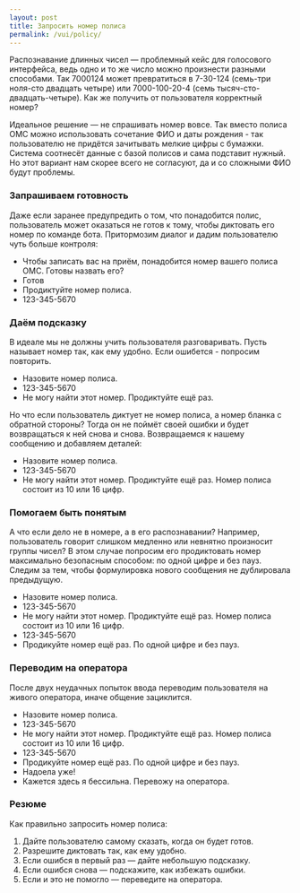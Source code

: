 ```yaml
---
layout: post
title: Запросить номер полиса
permalink: /vui/policy/
---
```


Распознавание длинных чисел — проблемный кейс для голосового интерфейса, ведь одно и то же число можно произнести разными способами. Так 7000124 может превратиться в 7-30-124 (семь-три ноля-сто двадцать четыре) или 7000-100-20-4 (семь тысяч-сто-двадцать-четыре). Как же получить от пользователя корректный номер?

Идеальное решение — не спрашивать номер вовсе. Так вместо полиса ОМС можно использовать сочетание ФИО и даты рождения - так пользователю не придётся зачитывать мелкие цифры с бумажки. Система соотнесёт данные с базой полисов и сама подставит нужный. Но этот вариант нам скорее всего не согласуют, да и со сложными ФИО будут проблемы.  

### Запрашиваем готовность
Даже если заранее предупредить о том, что понадобится полис, пользователь может оказаться не готов к тому, чтобы диктовать его номер по команде бота. Притормозим диалог и дадим пользователю чуть больше контроля:

- Чтобы записать вас на приём, понадобится номер вашего полиса ОМС. Готовы назвать его?
- Готов
- Продиктуйте номер полиса.
- 123-345-5670

### Даём подсказку
В идеале мы не должны учить пользователя разговаривать. Пусть называет номер так, как ему удобно. Если ошибется - попросим повторить.

- Назовите номер полиса.
- 123-345-5670
- Не могу найти этот номер. Продиктуйте ещё раз.

Но что если пользователь диктует не номер полиса, а номер бланка с обратной стороны? Тогда он не поймёт своей ошибки и будет возвращаться к ней снова и снова. Возвращаемся к нашему сообщению и добавляем деталей:

- Назовите номер полиса.
- 123-345-5670
- Не могу найти этот номер. Продиктуйте ещё раз. Номер полиса состоит из 10 или 16 цифр.

### Помогаем быть понятым 

А что если дело не в номере, а в его распознавании? Например, пользователь говорит слишком медленно или невнятно произносит группы чисел? В этом случае попросим его продиктовать номер максимально безопасным способом: по одной цифре и без пауз. Следим за тем, чтобы формулировка нового сообщения не дублировала предыдущую.

- Назовите номер полиса.
- 123-345-5670
- Не могу найти этот номер. Продиктуйте ещё раз. Номер полиса состоит из 10 или 16 цифр.
- 123-345-5670
- Продикуйте номер ещё раз. По одной цифре и без пауз.

### Переводим на оператора
После двух неудачных попыток ввода переводим пользователя на живого оператора, иначе общение зациклится.  
- Назовите номер полиса.
- 123-345-5670
- Не могу найти этот номер. Продиктуйте ещё раз. Номер полиса состоит из 10 или 16 цифр.
- 123-345-5670
- Продикуйте номер ещё раз. По одной цифре и без пауз.
- Надоела уже!
- Кажется здесь я бессильна. Перевожу на оператора.


### Резюме
Как правильно запросить номер полиса:
1. Дайте пользователю самому сказать, когда он будет готов.
2. Разрешите диктовать так, как ему удобно.
3. Если ошибся в первый раз — дайте небольшую подсказку.
4. Если ошибся снова — подскажите, как избежать ошибки.
5. Если и это не помогло — переведите на оператора.

